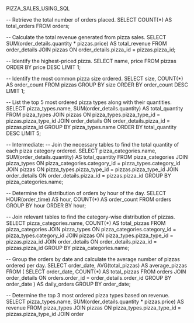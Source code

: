 PIZZA_SALES_USING_SQL

-- Retrieve the total number of orders placed.
SELECT COUNT(*) AS total_orders FROM orders;

-- Calculate the total revenue generated from pizza sales.
SELECT SUM(order_details.quantity * pizzas.price) AS total_revenue 
FROM order_details
JOIN pizzas ON order_details.pizza_id = pizzas.pizza_id;

-- Identify the highest-priced pizza.
SELECT name, price 
FROM pizzas 
ORDER BY price DESC 
LIMIT 1;

-- Identify the most common pizza size ordered.
SELECT size, COUNT(*) AS order_count 
FROM pizzas 
GROUP BY size 
ORDER BY order_count DESC 
LIMIT 1;

-- List the top 5 most ordered pizza types along with their quantities.
SELECT pizza_types.name, SUM(order_details.quantity) AS total_quantity 
FROM pizza_types 
JOIN pizzas ON pizza_types.pizza_type_id = pizzas.pizza_type_id
JOIN order_details ON order_details.pizza_id = pizzas.pizza_id
GROUP BY pizza_types.name 
ORDER BY total_quantity DESC 
LIMIT 5;

-- Intermediate:
-- Join the necessary tables to find the total quantity of each pizza category ordered.
SELECT pizza_categories.name, SUM(order_details.quantity) AS total_quantity 
FROM pizza_categories 
JOIN pizza_types ON pizza_categories.category_id = pizza_types.category_id
JOIN pizzas ON pizza_types.pizza_type_id = pizzas.pizza_type_id
JOIN order_details ON order_details.pizza_id = pizzas.pizza_id
GROUP BY pizza_categories.name;

-- Determine the distribution of orders by hour of the day.
SELECT HOUR(order_time) AS hour, COUNT(*) AS order_count 
FROM orders 
GROUP BY hour 
ORDER BY hour;

-- Join relevant tables to find the category-wise distribution of pizzas.
SELECT pizza_categories.name, COUNT(*) AS total_pizzas 
FROM pizza_categories 
JOIN pizza_types ON pizza_categories.category_id = pizza_types.category_id
JOIN pizzas ON pizza_types.pizza_type_id = pizzas.pizza_id
JOIN order_details ON order_details.pizza_id = pizzas.pizza_id
GROUP BY pizza_categories.name;

-- Group the orders by date and calculate the average number of pizzas ordered per day.
SELECT order_date, AVG(total_pizzas) AS average_pizzas 
FROM (
    SELECT order_date, COUNT(*) AS total_pizzas 
    FROM orders 
    JOIN order_details ON orders.order_id = order_details.order_id
    GROUP BY order_date
) AS daily_orders 
GROUP BY order_date;

-- Determine the top 3 most ordered pizza types based on revenue.
SELECT pizza_types.name, SUM(order_details.quantity * pizzas.price) AS revenue 
FROM pizza_types 
JOIN pizzas ON pizza_types.pizza_type_id = pizzas.pizza_type_id
JOIN order
